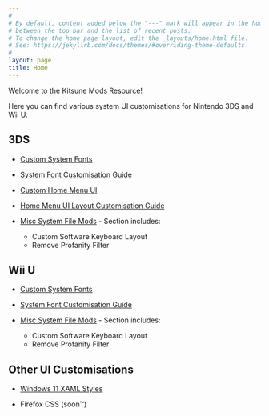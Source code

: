 ```yaml
---
#
# By default, content added below the "---" mark will appear in the home page
# between the top bar and the list of recent posts.
# To change the home page layout, edit the _layouts/home.html file.
# See: https://jekyllrb.com/docs/themes/#overriding-theme-defaults
#
layout: page
title: Home
---
```


Welcome to the Kitsune Mods Resource!

Here you can find various system UI customisations for Nintendo 3DS and Wii U.

## 3DS

- [Custom System Fonts](/3DS-Custom-System-Fonts)

- [System Font Customisation Guide](/3DS-System-Font-Customization)

- [Custom Home Menu UI](/3DS-Custom-Home-Menu-UI)

- [Home Menu UI Layout Customisation Guide](/3DS-Home-Menu-UI-Layout-Customization)

- [Misc System File Mods](/3DS-Misc-System-File-Mods) - Section includes:
  - Custom Software Keyboard Layout
  - Remove Profanity Filter

## Wii U

- [Custom System Fonts](/Wii-U-Custom-System-Fonts)

- [System Font Customisation Guide](/Wii-U-System-Font-Customization)

- [Misc System File Mods](/Wii-U-Misc-System-File-Mods) - Section includes:
  - Custom Software Keyboard Layout
  - Remove Profanity Filter

## Other UI Customisations

- <a href="https://github.com/AromaKitsune/Windows-XAML-Styles" target="_blank">
  Windows 11 XAML Styles</a>

- Firefox CSS (soon™)
